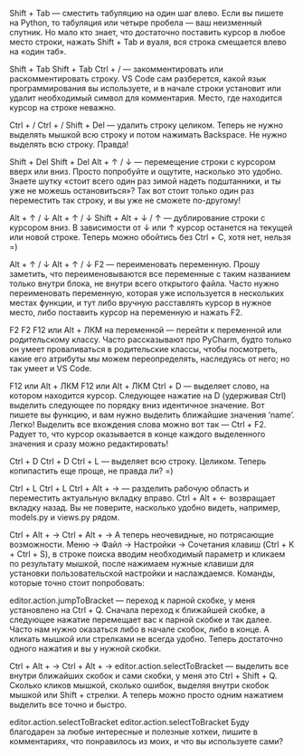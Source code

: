 Shift + Tab — сместить табуляцию на один шаг влево. Если вы пишете на Python, то табуляция или четыре пробела — ваш неизменный спутник. Но мало кто знает, что достаточно поставить курсор в любое место строки, нажать Shift + Tab и вуаля, вся строка смещается влево на «один таб».

Shift + Tab
Shift + Tab
Ctrl + / — закомментировать или раскомментировать строку. VS Code сам разберется, какой язык программирования вы используете, и в начале строки установит или удалит необходимый символ для комментария. Место, где находится курсор на строке неважно.

Ctrl + /
Ctrl + /
Shift + Del — удалить строку целиком. Теперь не нужно выделять мышкой всю строку и потом нажимать Backspace. Не нужно выделять всю строку. Правда!

Shift + Del
Shift + Del
Alt + ↑ / ↓ — перемещение строки с курсором вверх или вниз. Просто попробуйте и ощутите, насколько это удобно. Знаете шутку «стоит всего один раз зимой надеть подштанники, и ты уже не можешь остановиться»? Так вот стоит только один раз переместить так строку, и вы уже не сможете по-другому!

Alt + ↑ / ↓
Alt + ↑ / ↓
Shift + Alt + ↓ / ↑ — дублирование строки с курсором вниз. В зависимости от ↓ или ↑ курсор останется на текущей или новой строке. Теперь можно обойтись без Ctrl + C, хотя нет, нельзя =)

Alt + ↑ / ↓
Alt + ↑ / ↓
F2 — переименовать переменную. Прошу заметить, что переименовываются все переменные с таким названием только внутри блока, не внутри всего открытого файла. Часто нужно переименовать переменную, которая уже используется в нескольких местах функции, и тут либо вручную расставлять курсор в нужное место, либо поставить курсор на переменную и нажать F2.

F2
F2
F12 или Alt + ЛКМ на переменной — перейти к переменной или родительскому классу. Часто рассказывают про PyCharm, будто только он умеет проваливаться в родительские классы, чтобы посмотреть, какие его атрибуты мы можем переопределять, наследуясь от него; но так умеет и VS Code.

F12 или Alt + ЛКМ
F12 или Alt + ЛКМ
Ctrl + D — выделяет слово, на котором находится курсор. Следующее нажатие на D (удерживая Ctrl) выделить следующее по порядку вниз идентичное значение. Вот пишете вы функцию, и вам нужно выделить ближайшие значения ‘name’. Легко! Выделить все вхождения слова можно вот так — Ctrl + F2. Радует то, что курсор оказывается в конце каждого выделенного значения и сразу можно редактировать!

Ctrl + D
Ctrl + D
Ctrl + L — выделяет всю строку. Целиком. Теперь копипастить еще проще, не правда ли? =)

Ctrl + L
Ctrl + L
Ctrl + Alt + → — разделить рабочую область и переместить актуальную вкладку вправо. Ctrl + Alt + ← возвращает вкладку назад. Вы не поверите, насколько удобно видеть, например, models.py и views.py рядом.

Ctrl + Alt + →
Ctrl + Alt + →
А теперь неочевидные, но потрясающие возможности. Меню → Файл → Настройки → Сочетания клавиш (Ctrl + K + Ctrl + S), в строке поиска вводим необходимый параметр и кликаем по результату мышкой, после нажимаем нужные клавиши для установки пользовательской настройки и наслаждаемся. Команды, которые точно стоит попробовать:

editor.action.jumpToBracket — переход к парной скобке, у меня установлено на Ctrl + Q. Сначала переход к ближайшей скобке, а следующее нажатие перемещает вас к парной скобке и так далее. Часто нам нужно оказаться либо в начале скобок, либо в конце. А кликать мышкой или стрелками не всегда удобно. Теперь достаточно одного нажатия и вы у нужной скобки.

Ctrl + Alt + →
Ctrl + Alt + →
editor.action.selectToBracket — выделить все внутри ближайших скобок и сами скобки, у меня это Ctrl + Shift + Q. Сколько кликов мышкой, сколько ошибок, выделяя внутри скобок мышкой или Shift + стрелки. А теперь можно просто одним нажатием выделить все точно и быстро.

editor.action.selectToBracket
editor.action.selectToBracket
Буду благодарен за любые интересные и полезные хоткеи, пишите в комментариях, что понравилось из моих, и что вы используете сами?